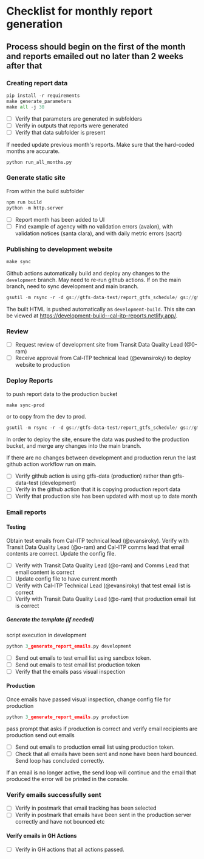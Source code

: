 # Checklist for monthly report generation

## Process should begin on the first of the month and reports emailed out no later than 2 weeks after that

### Creating report data

``` python
pip install -r requirements
make generate_parameters
make all -j 30
```

- [ ] Verify that parameters are generated in subfolders
- [ ] Verify in outputs that reports were generated
- [ ] Verify that data subfolder is present

If needed update previous month's reports. Make sure that the hard-coded months are accurate.

``` python
python run_all_months.py
```

### Generate static site

From within the build subfolder

```python  
npm run build
python -m http.server
```

- [ ] Report month has been added to UI
- [ ] Find example of agency with no validation errors (avalon), with validation notices (santa clara), and with daily metric errors (sacrt)

### Publishing to development website

```python
make sync
```

Github actions automatically build and deploy any changes to the `development` branch. May need to re-run github actions. If on the main branch, need to sync development and main branch.

```python
gsutil -m rsync -r -d gs://gtfs-data-test/report_gtfs_schedule/ gs://gtfs-data/report_gtfs_schedule/
```

The built HTML is pushed automatically as `development-build`.
This site can be viewed at https://development-build--cal-itp-reports.netlify.app/.

### Review

- [ ] Request review of development site from Transit Data Quality Lead (@0-ram)
- [ ] Receive approval from Cal-ITP technical lead (@evansiroky) to deploy website to production

### Deploy Reports

to push report data to the production bucket

```python  
make sync-prod
```

or to copy from the dev to prod.

```python
gsutil -m rsync -r -d gs://gtfs-data-test/report_gtfs_schedule/ gs://gtfs-data/report_gtfs_schedule/
```

In order to deploy the site, ensure the data was pushed to the production bucket,
and merge any changes into the main branch.

If there are no changes between development and production rerun the last github action workflow run on main.

- [ ] Verify github action is using gtfs-data (production) rather than gtfs-data-test (development)
- [ ] Verify in the github action that it is copying production report data
- [ ] Verify that production site has been updated with most up to date month

### Email reports

#### Testing

Obtain test emails from Cal-ITP technical lead (@evansiroky). Verify with Transit Data Quality Lead (@o-ram) and Cal-ITP comms lead that email contents are correct. Update the config file.

- [ ] Verify with Transit Data Quality Lead (@o-ram) and Comms Lead that email content is correct
- [ ] Update config file to have current month
- [ ] Verify with Cal-ITP Technical Lead (@evansiroky) that test email list is correct
- [ ] Verify with Transit Data Quality Lead (@o-ram) that production email list is correct

##### Generate the template (if needed)

script execution in development

```python  
python 3_generate_report_emails.py development
```

- [ ] Send out emails to test email list using sandbox token.
- [ ] Send out emails to test email list production token
- [ ] Verify that the emails pass visual inspection

#### Production

Once emails have passed visual inspection, change config file for production

```python  
python 3_generate_report_emails.py production 
```

pass prompt that asks if production is correct and verify email recipients are production
send out emails

- [ ] Send out emails to production email list using production token.
- [ ] Check that all emails have been sent and none have been hard bounced. Send loop has concluded correctly.

If an email is no longer active, the send loop will continue and the email that produced the error will be printed in the console.

### Verify emails successfully sent

- [ ]  Verify in postmark that email tracking has been selected
- [ ]  Verify in postmark that emails have been sent in the production server correctly and have not bounced etc

#### Verify emails in GH Actions

- [ ] Verify in GH actions that all actions passed.